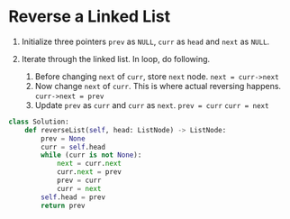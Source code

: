 # Reverse a Linked List

1. Initialize three pointers `prev` as `NULL`, `curr` as `head` and `next` as `NULL`.

2. Iterate through the linked list. In loop, do following.
   1. Before changing `next` of `curr`, store `next` node.
    `next = curr->next`
   2. Now change `next` of `curr`. This is where actual reversing happens.
    `curr->next = prev`
   3. Update `prev` as `curr` and `curr` as `next`.
    `prev = curr`
    `curr = next`

```python
class Solution:
    def reverseList(self, head: ListNode) -> ListNode:
        prev = None
        curr = self.head
        while (curr is not None):
            next = curr.next
            curr.next = prev
            prev = curr
            curr = next
        self.head = prev
        return prev
```